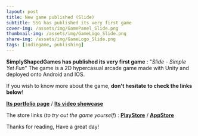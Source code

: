 ```yaml
---
layout: post
title: New game published (Slide)
subtitle: SSG has published its very first game
cover-img: /assets/img/GamePanel_Slide.png
thumbnail-img: /assets/img/GameLogo_Slide.png
share-img: /assets/img/GameLogo_Slide.png
tags: [indiegame, publishing]
---
```


**SimplyShapedGames has published its very first game** : "_Slide - Simple Yet Fun_"
The game is a 2D hypercasual arcade game made with Unity and deployed onto Android and IOS.

If you wish to know more about the game, **don't hesitate to check the links below**!

[**Its portfolio page**](https://stormeckhart.wixsite.com/portfolio/101)
 / 
[**Its video showcase**](https://youtu.be/82uG_a-lIes)

The store links (_to try out the game yourself_) :
[**PlayStore**](https://play.google.com/store/apps/deails?id=com.SimplyShapedGames.Slide)
 / 
[**AppStore**](https://apps.apple.com/fr/app/slide-simple-yet-fun/id1632217353)

Thanks for reading,
Have a great day!
